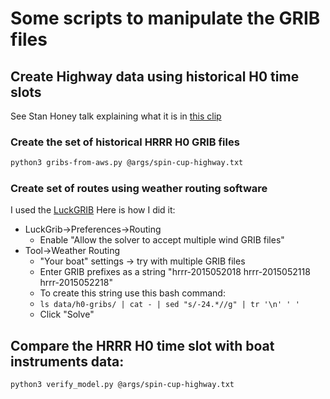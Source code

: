 # Some scripts to manipulate the GRIB files

## Create Highway data using historical H0 time slots 

See Stan Honey talk explaining what it is in [this clip](https://youtu.be/Nl8cGyzakTE?t=1734)  

### Create the set of historical HRRR H0 GRIB files
```bash
python3 gribs-from-aws.py @args/spin-cup-highway.txt
```

### Create set of routes using weather routing software 

I used the [LuckGRIB](https://luckgrib.com/) Here is how I did it:

- LuckGrib->Preferences->Routing 
  - Enable "Allow the solver to accept multiple wind GRIB files"
- Tool->Weather Routing
  - "Your boat" settings -> try with multiple GRIB files
  - Enter GRIB prefixes as a string "hrrr-2015052018 hrrr-2015052118 hrrr-2015052218"
  - To create this string use this bash command: 
  - ``` ls data/h0-gribs/ | cat - | sed "s/-24.*//g" | tr '\n' ' ' ```
  - Click "Solve"
    
## Compare the HRRR H0 time slot with boat instruments data:
```bash
python3 verify_model.py @args/spin-cup-highway.txt
```
